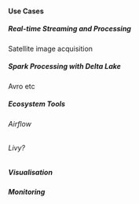 #### Use Cases

##### Real-time Streaming and Processing

Satellite image acquisition

##### Spark Processing with Delta Lake

Avro etc

##### Ecosystem Tools

###### Airflow

###### Livy?

##### Visualisation

##### Monitoring
